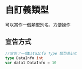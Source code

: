 # 自訂義類型
可以當作一個類型別名，方便操作
## 宣告方式
```go
//宣告了一個DataInfo Type 類型為int
type DataInfo int
var data1 DataInfo = 10
```
